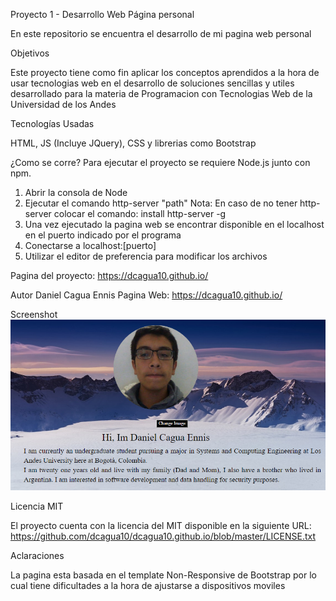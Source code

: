 Proyecto 1 - Desarrollo Web
Página personal

En este repositorio se encuentra el desarrollo de mi pagina web personal

Objetivos

Este proyecto tiene como fin aplicar los conceptos aprendidos a la hora de usar tecnologias web en el desarrollo de soluciones sencillas y utiles desarrollado para la materia de Programacion con Tecnologias Web de la Universidad de los Andes

Tecnologías Usadas

HTML, JS (Incluye JQuery), CSS y librerias como Bootstrap

¿Como se corre?
Para ejecutar el proyecto se requiere Node.js junto con npm.
1. Abrir la consola de Node
2. Ejecutar el comando http-server "path"
Nota: En caso de no tener http-server colocar el comando: install http-server -g
3. Una vez ejecutado la pagina web se encontrar disponible en el localhost en el puerto indicado por el programa
4. Conectarse a localhost:[puerto]
5. Utilizar el editor de preferencia para modificar los archivos

Pagina del proyecto: https://dcagua10.github.io/

Autor
Daniel Cagua Ennis
Pagina Web: https://dcagua10.github.io/

Screenshot
<img src="https://github.com/dcagua10/dcagua10.github.io/blob/master/img/overview.png">

Licencia MIT

El proyecto cuenta con la licencia del MIT disponible en la siguiente URL: https://github.com/dcagua10/dcagua10.github.io/blob/master/LICENSE.txt

Aclaraciones

La pagina esta basada en el template Non-Responsive de Bootstrap por lo cual tiene dificultades a la hora de ajustarse a dispositivos moviles
